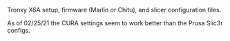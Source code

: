 Tronxy X6A setup, firmware (Marlin or Chitu), and slicer configuration files.

As of 02/25/21 the CURA settings seem to work better than the Prusa Slic3r configs.
